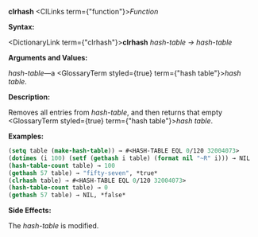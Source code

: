 **clrhash** <ClLinks  term={"function"}><i>Function</i></ClLinks> 



**Syntax:** 



<DictionaryLink  term={"clrhash"}><b>clrhash</b></DictionaryLink> *hash-table → hash-table* 



**Arguments and Values:** 



*hash-table*—a <GlossaryTerm styled={true} term={"hash table"}><i>hash table</i></GlossaryTerm>. 







 



 



**Description:** 



Removes all entries from *hash-table*, and then returns that empty <GlossaryTerm styled={true} term={"hash table"}><i>hash table</i></GlossaryTerm>. 



**Examples:**
```lisp
(setq table (make-hash-table)) → #<HASH-TABLE EQL 0/120 32004073> 
(dotimes (i 100) (setf (gethash i table) (format nil "~R" i))) → NIL 
(hash-table-count table) → 100 
(gethash 57 table) → "fifty-seven", *true* 
(clrhash table) → #<HASH-TABLE EQL 0/120 32004073> 
(hash-table-count table) → 0 
(gethash 57 table) → NIL, *false* 
```
**Side Effects:** 



The *hash-table* is modified. 



